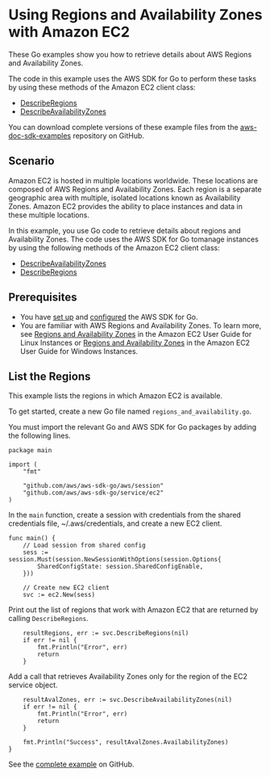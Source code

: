 # Using Regions and Availability Zones with Amazon EC2<a name="ec2-example-regions-availability-zones"></a>

These Go examples show you how to retrieve details about AWS Regions and Availability Zones\.

The code in this example uses the AWS SDK for Go to perform these tasks by using these methods of the Amazon EC2 client class:
+  [DescribeRegions](https://docs.aws.amazon.com/sdk-for-go/api/service/ec2/#EC2.DescribeRegions) 
+  [DescribeAvailabilityZones](https://docs.aws.amazon.com/sdk-for-go/api/service/ec2/#EC2.DescribeAvailabilityZones) 

You can download complete versions of these example files from the [aws\-doc\-sdk\-examples](https://github.com/awsdocs/aws-doc-sdk-examples/tree/master/go/example_code/ec2) repository on GitHub\.

## Scenario<a name="ec2-scenario-regions-and-azs"></a>

Amazon EC2 is hosted in multiple locations worldwide\. These locations are composed of AWS Regions and Availability Zones\. Each region is a separate geographic area with multiple, isolated locations known as Availability Zones\. Amazon EC2 provides the ability to place instances and data in these multiple locations\.

In this example, you use Go code to retrieve details about regions and Availability Zones\. The code uses the AWS SDK for Go tomanage instances by using the following methods of the Amazon EC2 client class:
+  [DescribeAvailabilityZones](https://docs.aws.amazon.com/sdk-for-go/api/service/ec2/#EC2.DescribeAvailabilityZones) 
+  [DescribeRegions](https://docs.aws.amazon.com/sdk-for-go/api/service/ec2/#EC2.DescribeRegions) 

## Prerequisites<a name="ec2-regions-and-azs-prerequisites"></a>
+ You have [set up](setting-up.md) and [configured](configuring-sdk.md) the AWS SDK for Go\.
+ You are familiar with AWS Regions and Availability Zones\. To learn more, see [Regions and Availability Zones](https://docs.aws.amazon.com/AWSEC2/latest/UserGuide/using-regions-availability-zones.html) in the Amazon EC2 User Guide for Linux Instances or [Regions and Availability Zones](https://docs.aws.amazon.com/AWSEC2/latest/WindowsGuide/resources.html) in the Amazon EC2 User Guide for Windows Instances\.

## List the Regions<a name="list-the-regions"></a>

This example lists the regions in which Amazon EC2 is available\.

To get started, create a new Go file named `regions_and_availability.go`\.

You must import the relevant Go and AWS SDK for Go packages by adding the following lines\.

```
package main

import (
    "fmt"

    "github.com/aws/aws-sdk-go/aws/session"
    "github.com/aws/aws-sdk-go/service/ec2"
)
```

In the `main` function, create a session with credentials from the shared credentials file, \~/\.aws/credentials, and create a new EC2 client\.

```
func main() {
    // Load session from shared config
    sess := session.Must(session.NewSessionWithOptions(session.Options{
        SharedConfigState: session.SharedConfigEnable,
    }))

    // Create new EC2 client
    svc := ec2.New(sess)
```

Print out the list of regions that work with Amazon EC2 that are returned by calling `DescribeRegions`\.

```
    resultRegions, err := svc.DescribeRegions(nil)
    if err != nil {
        fmt.Println("Error", err)
        return
    }
```

Add a call that retrieves Availability Zones only for the region of the EC2 service object\.

```
    resultAvalZones, err := svc.DescribeAvailabilityZones(nil)
    if err != nil {
        fmt.Println("Error", err)
        return
    }

    fmt.Println("Success", resultAvalZones.AvailabilityZones)
}
```

See the [complete example](https://github.com/awsdocs/aws-doc-sdk-examples/blob/master/go/example_code/ec2/regions_and_availability.go) on GitHub\.